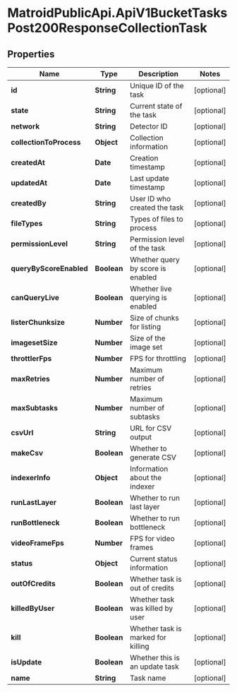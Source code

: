 # MatroidPublicApi.ApiV1BucketTasksPost200ResponseCollectionTask

## Properties

Name | Type | Description | Notes
------------ | ------------- | ------------- | -------------
**id** | **String** | Unique ID of the task | [optional] 
**state** | **String** | Current state of the task | [optional] 
**network** | **String** | Detector ID | [optional] 
**collectionToProcess** | **Object** | Collection information | [optional] 
**createdAt** | **Date** | Creation timestamp | [optional] 
**updatedAt** | **Date** | Last update timestamp | [optional] 
**createdBy** | **String** | User ID who created the task | [optional] 
**fileTypes** | **String** | Types of files to process | [optional] 
**permissionLevel** | **String** | Permission level of the task | [optional] 
**queryByScoreEnabled** | **Boolean** | Whether query by score is enabled | [optional] 
**canQueryLive** | **Boolean** | Whether live querying is enabled | [optional] 
**listerChunksize** | **Number** | Size of chunks for listing | [optional] 
**imagesetSize** | **Number** | Size of the image set | [optional] 
**throttlerFps** | **Number** | FPS for throttling | [optional] 
**maxRetries** | **Number** | Maximum number of retries | [optional] 
**maxSubtasks** | **Number** | Maximum number of subtasks | [optional] 
**csvUrl** | **String** | URL for CSV output | [optional] 
**makeCsv** | **Boolean** | Whether to generate CSV | [optional] 
**indexerInfo** | **Object** | Information about the indexer | [optional] 
**runLastLayer** | **Boolean** | Whether to run last layer | [optional] 
**runBottleneck** | **Boolean** | Whether to run bottleneck | [optional] 
**videoFrameFps** | **Number** | FPS for video frames | [optional] 
**status** | **Object** | Current status information | [optional] 
**outOfCredits** | **Boolean** | Whether task is out of credits | [optional] 
**killedByUser** | **Boolean** | Whether task was killed by user | [optional] 
**kill** | **Boolean** | Whether task is marked for killing | [optional] 
**isUpdate** | **Boolean** | Whether this is an update task | [optional] 
**name** | **String** | Task name | [optional] 


